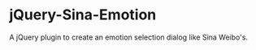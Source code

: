jQuery-Sina-Emotion
===================

A jQuery plugin to create an emotion selection dialog like Sina Weibo's.